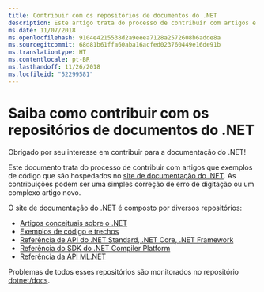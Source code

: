```yaml
---
title: Contribuir com os repositórios de documentos do .NET
description: Este artigo trata do processo de contribuir com artigos e exemplos de código nos repositórios que compõem a documentação do .NET.
ms.date: 11/07/2018
ms.openlocfilehash: 9104e4215538d2a9eeea7128a2572608b6adde8a
ms.sourcegitcommit: 68d81b61ffa60aba16acfed023760449e16de91b
ms.translationtype: HT
ms.contentlocale: pt-BR
ms.lasthandoff: 11/26/2018
ms.locfileid: "52299581"
---
```

# <a name="learn-how-to-contribute-to-the-net-docs-repositories"></a>Saiba como contribuir com os repositórios de documentos do .NET

Obrigado por seu interesse em contribuir para a documentação do .NET!

Este documento trata do processo de contribuir com artigos que exemplos de código que são hospedados no [site de documentação do .NET](https://docs.microsoft.com/dotnet). As contribuições podem ser uma simples correção de erro de digitação ou um complexo artigo novo.

O site de documentação do .NET é composto por diversos repositórios:

- [Artigos conceituais sobre o .NET](https://github.com/dotnet/docs)
- [Exemplos de código e trechos](https://github.com/dotnet/samples)
- [Referência de API do .NET Standard, .NET Core, .NET Framework](https://github.com/dotnet/dotnet-api-docs)
- [Referência do SDK do .NET Compiler Platform](https://github.com/dotnet/roslyn-api-docs)
- [Referência da API ML.NET](https://github.com/dotnet/ml-api-docs)

Problemas de todos esses repositórios são monitorados no repositório [dotnet/docs](https://github.com/dotnet/docs/issues).
